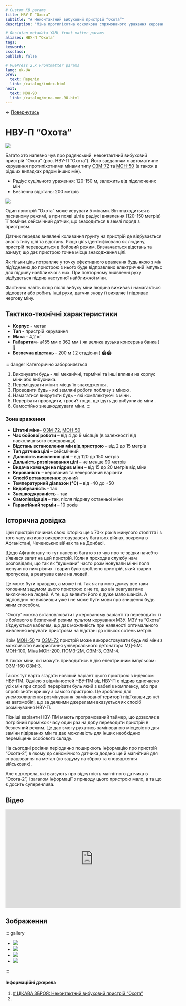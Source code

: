 ```yaml
---
# Custom KB params
title: НВУ-П “Охота”
subtitle: "# Неконтактний вибуховий пристрій “Охота”"
description: "Міна протипіхотна осколкова спрямованого ураження керована. Призначена для ураження людини, у тому числі у вантажному та легковому транспорті."

# Obsidian metadata YAML front matter params
aliases: НВУ-П “Охота”
tags:
keywords:
cssclass:
publish: false

# VuePress 2.x Frontmatter params
lang: uk-UA
prev:
  text: Перелік
  link: /catalog/index.html
next:
  text: МОН-90
  link: /catalog/mina-mon-90.html
---
```


← [Повернутись](./index.md)

# НВУ-П “Охота”

![](./assets/ohota.png)

Багато хто напевно чув про радянський  неконтактний вибуховий пристрій “Охота” (рос. НВУ-П “Охота”). Його завданням є автоматичне керування протипіхотними мінами типу [ОЗМ-72](./mina-ozm-72.md) та [МОН-50](./mina-mon-50.md) (а також в рідших випадках рядом інших мін).

- Радіус суцільного ураження: 120-150 м, залежить від підключених мін
- Безпечна відстань: 200 метрів


![](./assets/distance-120.svg)

Один пристрій “Охота” може керувати 5 мінами. Він знаходиться в пасивному режимі, а при появі цілі в радіусі виявлення (120-150 метрів) її помічає сейсмічний датчик, що знаходиться в землі поряд з пристроєм.

Датчик передає виявлені коливання ґрунту на пристрій де відбувається аналіз типу цілі та відстань. Якщо ціль ідентифіковано як людину, пристрій переводиться в бойовий режим. Визначається відстань та азимут, що дає пристрою точне місце знаходження цілі.

Як тільки ціль потрапляє у точку ефективного враження будь якою з мін під’єднаних до пристрою з нього буде відправлено електричний імпульс для підриву найближчої з них. При повторному виявленні руху відбудеться підрив наступної найближчої міни.

Фактично навіть якщо після вибуху міни людина виживає і намагається відповзти або робить інші рухи, датчик знову її виявляє і підриває чергову міну.

## Тактико-технічні характеристики

- **Корпус** - метал
- **Тип** - пристрій керування
- **Маса** - 4,2 кг
- **Габарити**м- ⌀155 мм х 362 мм  ( як велика вузька консервна банка ) 🥫
- **Безпечна відстань** - 200 м ( 2 стадіони ) 🏟🏟


::: danger Категорично забороняється 
1. Виконувати будь - які механічні, термічні та інші впливи на корпус міни або вибухника. 
2. Переміщувати міни з місця їх знаходження . 
3. Проводити будь - які земляні роботи поблизу з міною . 
4. Намагатися викрутити будь - які комплектуючі з міни . 
5. Перерізати проводити, троси? тощо, що ідуть до вибухників міни . 
6. Самостійно знешкоджувати міни. 
:::



### Зона враження

- **Штатні міни**– [ОЗМ-72](./mina-ozm-72.md), [МОН-50](./mina-mon-50.md)  
- **Час бойової роботи** – від 4 до 9 місяців (в залежності від навколишнього середовища)  
- **Відстань встановлення мін від пристрою** – від 2 до 15 метрів  
- **Тип датчика цілі** – сейсмічний  
- **Дальність виявлення цілі** – від 120 до 150 метрів  
- **Дальність розпізнавання цілі** – не менше 90 метрів  
- **Видача команди на підрив міни** – від 15 до 20 метрів від міни 
- **Керованість** – керований та некерований варіанти
- **Спосіб встановлення**: ручний
- **Температурний діапазон (°C)** – від -40 до +50
- **Видобуваність** - так
- **Знешкоджуваність** – так
- **Самоліквідація** – так, після підриву останньої міни  
- **Гарантійний термін** – 10 років


## Історична довідка


Цей пристрій починає свою історію ще з 70-х років минулого століття і з того часу активно використовувався у багатьох війнах, зокрема в Афганістані, Чеченських війнах та на Донбасі.

Щодо Афганістану то тут напевно багато хто чув про те звідки начебто з’явився запит на цей пристрій. Коли я проходив службу нам розповідали, що так як “душмани” часто розміновували мінні поля женучи по ним різних  тварин було зроблено пристрій, який тварин пропускав, а реагував саме на людей.

Це може бути правдою, а може і ні. Так як на мою думку все таки головним задумом цього пристрою є не те, що він реагуватиме виключно на людей. А те, що виявити його є дуже мало шансів. А відповідно не виявивши уже і не може бути мови про знищення будь яким способом.

“Охоту” можна встановлювати і у керованому варіанті та переводити  її з бойового в безпечний режим пультом керування МЗУ. МЗУ та “Охота” з’єднуються кабелем, що дає можливість при наявності оптимального живлення керувати пристроєм на відстані до кількох сотень метрів.

Крім [МОН-50](./mina-mon-50.md) та [ОЗМ-72](./mina-ozm-72.md) пристрій може використовувати будь які міни з можливістю використання універсального детонатора МД-5М: [МОН-100](./mina-mon-100.md), [Міна МОН-200](./mina-mon-200.md), ПОМЗ-2М, [ОЗМ-3](./mina-ozm-3.md), [ОЗМ-4](./mina-ozm-4.md).

А також міни, які можуть приводитись в дію електричним імпульсом: ОЗМ-160 [ОЗМ-3](./mina-ozm-3.md).

Також тут варто згадати новіший варіант цього пристрою з індексом НВУ-ПМ. Однією з відмінностей НВУ-ПМ від НВУ-П є підрив одночасно усіх мін при спробі перерізати буль який з кабелів комплексу, або при спробі зняти кришку з самого пристрою. Це зроблено для унеможливлення розмінування  замінованої території під’їхавши до неї на автомобілі, що за деякими джерелами вказується як спосіб розмінування НВУ-П.

Пізніші варіанти НВУ-ПМ мають програмований таймер, що дозволяє в потрібний проміжок часу один раз на добу переводити пристрій в безпечний режим. Це дає змогу рухатись замінованою місцевістю для заміни підірваних мін та дає можливість для інших необхідних переміщень особового складу.

На сьогодні росіяни періодично поширюють інформацію про пристрій “Охота-2”, в якому до сейсмічного датчика додано ще й магнітний для спрацювання на метал (по задуму на зброю та спорядження військових).

Але є джерела, які вказують про відсутність магнітного датчика в “Охота-2”, і загалом інформації з приводу цього пристрою мало, а та що є досить суперечлива.

## Відео

<iframe width="560" height="315" src="https://www.youtube.com/embed/d5ohNFVkRfg" title="YouTube video player" frameborder="0" allow="accelerometer; autoplay; clipboard-write; encrypted-media; gyroscope; picture-in-picture" allowfullscreen></iframe>

## Зображення

::: gallery

- ![](./assets/ohota.png)
- ![](./assets/ozm-72_9.png)
- ![](./assets/ozm-72_10.png)
- ![](./assets/ohota_1.png)

:::

#### Інформаційні джерела

1. [# ЦІКАВА ЗБРОЯ: Неконтактний вибуховий пристрій “Охота”](https://mil.in.ua/uk/blogs/tsikava-zbroya-nekontaktnyj-vybuhovyj-prystrij-ohota/)
2.
